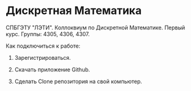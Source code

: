 # Дискретная Математика
СПБГЭТУ "ЛЭТИ". Коллоквиум по Дискретной Математике. Первый курс. Группы: 4305, 4306, 4307. 

Как подключиться к работе:

1. Зарегистрироваться.

2. Скачать приложение Github.

3. Сделать Clone репозитория на свой компьютер.
